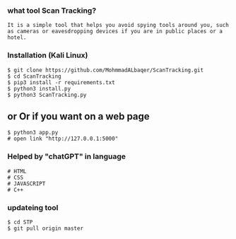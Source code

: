 ### what tool Scan Tracking?
```
It is a simple tool that helps you avoid spying tools around you, such as cameras or eavesdropping devices if you are in public places or a hotel.

```


### Installation (Kali Linux)

```
$ git clone https://github.com/MohmmadALbaqer/ScanTracking.git
$ cd ScanTracking
$ pip3 install -r requirements.txt
$ python3 install.py
$ python3 ScanTracking.py

```
## or Or if you want on a web page

```
$ python3 app.py
# open link "http://127.0.0.1:5000"

```

### Helped by "chatGPT" in language

```
# HTML
# CSS
# JAVASCRIPT
# C++
```




### updateing tool
```
$ cd STP
$ git pull origin master

```
